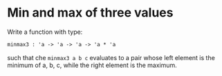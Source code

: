 # Min and max of three values

Write a function with type:
```ocaml
minmax3 : 'a -> 'a -> 'a -> 'a * 'a
```
such that che `minmax3 a b c` evaluates to a pair
whose left element is the minimum of a, b, c, while
the right element is the maximum.